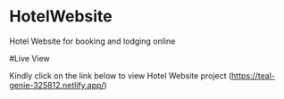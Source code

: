 # HotelWebsite
Hotel Website for booking and lodging online

#Live View

Kindly click on the link below to view Hotel Website project
(https://teal-genie-325812.netlify.app/)
